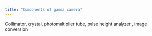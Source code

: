 ```yaml
---
title: "Components of gamma camera"
---
```

Collimator, crystal, photomultiplier tube, pulse height analyzer , image conversion

